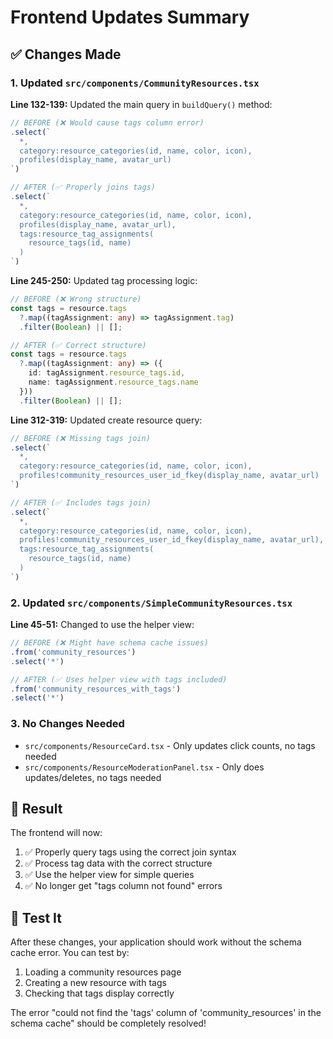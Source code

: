 # Frontend Updates Summary

## ✅ Changes Made

### 1. Updated `src/components/CommunityResources.tsx`

**Line 132-139:** Updated the main query in `buildQuery()` method:
```typescript
// BEFORE (❌ Would cause tags column error)
.select(`
  *,
  category:resource_categories(id, name, color, icon),
  profiles(display_name, avatar_url)
`)

// AFTER (✅ Properly joins tags)
.select(`
  *,
  category:resource_categories(id, name, color, icon),
  profiles(display_name, avatar_url),
  tags:resource_tag_assignments(
    resource_tags(id, name)
  )
`)
```

**Line 245-250:** Updated tag processing logic:
```typescript
// BEFORE (❌ Wrong structure)
const tags = resource.tags
  ?.map((tagAssignment: any) => tagAssignment.tag)
  .filter(Boolean) || [];

// AFTER (✅ Correct structure)
const tags = resource.tags
  ?.map((tagAssignment: any) => ({
    id: tagAssignment.resource_tags.id,
    name: tagAssignment.resource_tags.name
  }))
  .filter(Boolean) || [];
```

**Line 312-319:** Updated create resource query:
```typescript
// BEFORE (❌ Missing tags join)
.select(`
  *,
  category:resource_categories(id, name, color, icon),
  profiles!community_resources_user_id_fkey(display_name, avatar_url)
`)

// AFTER (✅ Includes tags join)
.select(`
  *,
  category:resource_categories(id, name, color, icon),
  profiles!community_resources_user_id_fkey(display_name, avatar_url),
  tags:resource_tag_assignments(
    resource_tags(id, name)
  )
`)
```

### 2. Updated `src/components/SimpleCommunityResources.tsx`

**Line 45-51:** Changed to use the helper view:
```typescript
// BEFORE (❌ Might have schema cache issues)
.from('community_resources')
.select('*')

// AFTER (✅ Uses helper view with tags included)
.from('community_resources_with_tags')
.select('*')
```

### 3. No Changes Needed
- `src/components/ResourceCard.tsx` - Only updates click counts, no tags needed
- `src/components/ResourceModerationPanel.tsx` - Only does updates/deletes, no tags needed

## 🎯 Result

The frontend will now:
1. ✅ Properly query tags using the correct join syntax
2. ✅ Process tag data with the correct structure
3. ✅ Use the helper view for simple queries
4. ✅ No longer get "tags column not found" errors

## 🧪 Test It

After these changes, your application should work without the schema cache error. You can test by:

1. Loading a community resources page
2. Creating a new resource with tags
3. Checking that tags display correctly

The error "could not find the 'tags' column of 'community_resources' in the schema cache" should be completely resolved!